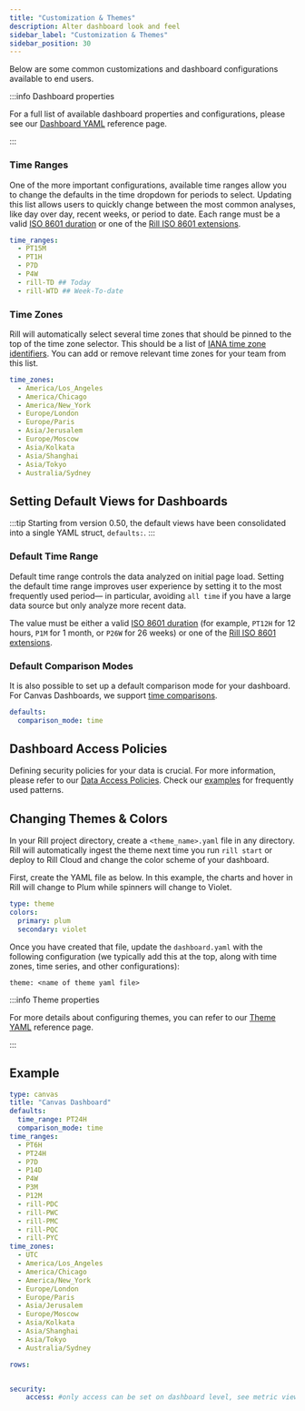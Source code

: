 ```yaml
---
title: "Customization & Themes"
description: Alter dashboard look and feel
sidebar_label: "Customization & Themes"
sidebar_position: 30
---
```


Below are some common customizations and dashboard configurations available to end users. 

:::info Dashboard properties

For a full list of available dashboard properties and configurations, please see our [Dashboard YAML](/reference/project-files/canvas-dashboards.md) reference page.

:::


### Time Ranges

One of the more important configurations, available time ranges allow you to change the defaults in the time dropdown for periods to select. Updating this list allows users to quickly change between the most common analyses, like day over day, recent weeks, or period to date. Each range must be a valid [ISO 8601 duration](https://en.wikipedia.org/wiki/ISO_8601#Durations) or one of the [Rill ISO 8601 extensions](../../reference/rill-iso-extensions.md#extensions).

```yaml
time_ranges:
  - PT15M 
  - PT1H
  - P7D
  - P4W
  - rill-TD ## Today
  - rill-WTD ## Week-To-date
```

### Time Zones

Rill will automatically select several time zones that should be pinned to the top of the time zone selector. This should be a list of [IANA time zone identifiers](https://en.wikipedia.org/wiki/List_of_tz_database_time_zones). You can add or remove relevant time zones for your team from this list.

```yaml
time_zones:
  - America/Los_Angeles
  - America/Chicago
  - America/New_York
  - Europe/London
  - Europe/Paris
  - Asia/Jerusalem
  - Europe/Moscow
  - Asia/Kolkata
  - Asia/Shanghai
  - Asia/Tokyo
  - Australia/Sydney  
```

## Setting Default Views for Dashboards
:::tip
Starting from version 0.50, the default views have been consolidated into a single YAML struct, `defaults:`.
:::

### Default Time Range

Default time range controls the data analyzed on initial page load. Setting the default time range improves user experience by setting it to the most frequently used period— in particular, avoiding `all time` if you have a large data source but only analyze more recent data.

The value must be either a valid [ISO 8601 duration](https://en.wikipedia.org/wiki/ISO_8601#Durations) (for example, `PT12H` for 12 hours, `P1M` for 1 month, or `P26W` for 26 weeks) or one of the [Rill ISO 8601 extensions](../../reference/rill-iso-extensions.md#extensions).



### Default Comparison Modes

It is also possible to set up a default comparison mode for your dashboard. For Canvas Dashboards, we support [time comparisons](/explore/filters/#time-comparisons). 

```yaml
defaults:
  comparison_mode: time
```

## Dashboard  Access Policies

Defining security policies for your data is crucial. For more information, please refer to our [Data Access Policies](/build/metrics-view/security). Check our [examples](/build/metrics-view/security#examples) for frequently used patterns.

## Changing Themes & Colors

In your Rill project directory, create a `<theme_name>.yaml` file in any directory. Rill will automatically ingest the theme next time you run `rill start` or deploy to Rill Cloud and change the color scheme of your dashboard.

First, create the YAML file as below. In this example, the charts and hover in Rill will change to Plum while spinners will change to Violet.

```yaml
type: theme
colors:
  primary: plum
  secondary: violet 
```

Once you have created that file, update the `dashboard.yaml` with the following configuration (we typically add this at the top, along with time zones, time series, and other configurations):

`theme: <name of theme yaml file>` 

:::info Theme properties

For more details about configuring themes, you can refer to our [Theme YAML](/reference/project-files/themes.md) reference page.

:::
## Example

```yaml
type: canvas
title: "Canvas Dashboard"
defaults:
  time_range: PT24H
  comparison_mode: time
time_ranges:
  - PT6H
  - PT24H
  - P7D
  - P14D
  - P4W
  - P3M
  - P12M
  - rill-PDC
  - rill-PWC
  - rill-PMC
  - rill-PQC
  - rill-PYC
time_zones:
  - UTC
  - America/Los_Angeles
  - America/Chicago
  - America/New_York
  - Europe/London
  - Europe/Paris
  - Asia/Jerusalem
  - Europe/Moscow
  - Asia/Kolkata
  - Asia/Shanghai
  - Asia/Tokyo
  - Australia/Sydney

rows:


security:
    access: #only access can be set on dashboard level, see metric view for detailed access policies

```